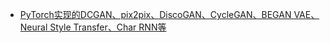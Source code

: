 - [PyTorch实现的DCGAN、pix2pix、DiscoGAN、CycleGAN、BEGAN VAE、Neural Style Transfer、Char RNN等](https://github.com/sunshineatnoon/Paper-Implementations)